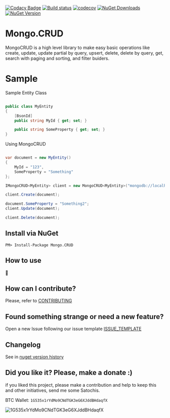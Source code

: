 [![Codacy Badge](https://api.codacy.com/project/badge/Grade/d1d4c2ef4ee5433ea91f874483b55119)](https://www.codacy.com/app/ThiagoBarradas/mongo-crud-dotnet?utm_source=github.com&amp;utm_medium=referral&amp;utm_content=ThiagoBarradas/mongo-crud-dotnet&amp;utm_campaign=Badge_Grade)
[![Build status](https://ci.appveyor.com/api/projects/status/3ytedkys4s6h83k0/branch/master?svg=true)](https://ci.appveyor.com/project/ThiagoBarradas/mongo-crud-dotnet/branch/master)
[![codecov](https://codecov.io/gh/ThiagoBarradas/mongo-crud-dotnet/branch/master/graph/badge.svg)](https://codecov.io/gh/ThiagoBarradas/mongo-crud-dotnet)
[![NuGet Downloads](https://img.shields.io/nuget/dt/Mongo.CRUD.svg)](https://www.nuget.org/packages/Mongo.CRUD/)
[![NuGet Version](https://img.shields.io/nuget/v/Mongo.CRUD.svg)](https://www.nuget.org/packages/Mongo.CRUD/)

# Mongo.CRUD

MongoCRUD is a high level library to make easy basic operations like create, update, update partial by query, upsert, delete, delete by query, get, search with paging and sorting, and filter buiders.

# Sample

Sample Entity Class
```c#

public class MyEntity
{
    [BsonId]
	public string MyId { get; set; }

	public string SomeProperty { get; set; }
}

```

Using MongoCRUD
```c#

var document = new MyEntity()
{
	MyId = "123",
	SomeProperty = "Something"
};

IMongoCRUD<MyEntity> client = new MongoCRUD<MyEntity>("mongodb://localhost", "MyDatabase");

client.Create(document);

document.SomeProperty = "Something2";
client.Update(document);

client.Delete(document);

```

## Install via NuGet

```
PM> Install-Package Mongo.CRUD
```

## How to use

:construction:

## How can I contribute?
Please, refer to [CONTRIBUTING](.github/CONTRIBUTING.md)

## Found something strange or need a new feature?
Open a new Issue following our issue template [ISSUE_TEMPLATE](.github/ISSUE_TEMPLATE.md)

## Changelog
See in [nuget version history](https://www.nuget.org/packages/Mongo.CRUD)

## Did you like it? Please, make a donate :)

if you liked this project, please make a contribution and help to keep this and other initiatives, send me some Satochis.

BTC Wallet: `1G535x1rYdMo9CNdTGK3eG6XJddBHdaqfX`

![1G535x1rYdMo9CNdTGK3eG6XJddBHdaqfX](https://i.imgur.com/mN7ueoE.png)
